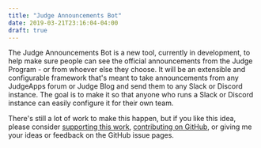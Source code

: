 ```yaml
---
title: "Judge Announcements Bot"
date: 2019-03-21T23:16:04-04:00
draft: true
---
```


The Judge Announcements Bot is a new tool, currently in development, to help
make sure people can see the official announcements from the Judge Program -
or from whoever else they choose. It will be an extensible and configurable
framework that's meant to take announcements from any JudgeApps forum or Judge
Blog and send them to any Slack or Discord instance. The goal is to make it so
that anyone who runs a Slack or Discord instance can easily configure it for
their own team.

There's still a lot of work to make this happen, but if you like this idea,
please consider [supporting this work](/support/), [contributing on GitHub](https://github.com/dcollinsn/judge-announcement/),
or giving me your ideas or feedback on the GitHub issue pages.
